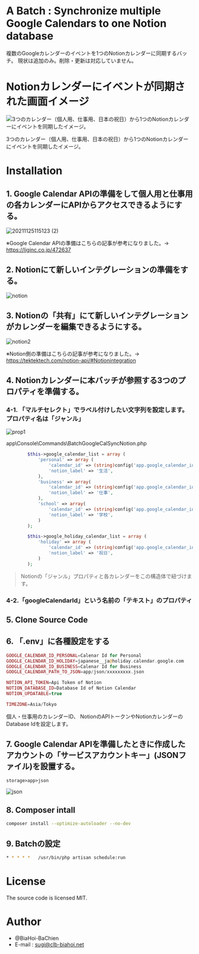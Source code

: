 # A Batch : Synchronize multiple Google Calendars to one Notion database

複数のGoogleカレンダーのイベントを1つのNotionカレンダーに同期するバッチ。
現状は追加のみ。削除・更新は対応していません。

# Notionカレンダーにイベントが同期された画面イメージ

![3つのカレンダー（個人用、仕事用、日本の祝日）から1つのNotionカレンダーにイベントを同期したイメージ。](https://user-images.githubusercontent.com/93363437/143379424-49ca91f5-3a07-484b-8007-a0ee3d1082e4.png)

3つのカレンダー（個人用、仕事用、日本の祝日）から1つのNotionカレンダーにイベントを同期したイメージ。

# Installation

## 1. Google Calendar APIの準備をして個人用と仕事用の各カレンダーにAPIからアクセスできるようにする。
![20211125115123 (2)](https://user-images.githubusercontent.com/93363437/143381645-3ab76251-bf87-4fe7-b1d1-43bcdd523df0.png)

※Google Calendar APIの準備はこちらの記事が参考になりました。→ https://liginc.co.jp/472637

## 2. Notionにて新しいインテグレーションの準備をする。
![notion](https://user-images.githubusercontent.com/93363437/143382921-beb2157c-32e0-4de2-be35-e2fbd232fbab.png)

## 3. Notionの「共有」にて新しいインテグレーションがカレンダーを編集できるようにする。
![notion2](https://user-images.githubusercontent.com/93363437/143383010-3a4ac152-6928-44c8-afd2-6faddd541275.png)

※Notion側の準備はこちらの記事が参考になりました。→ https://tektektech.com/notion-api/#Notionintegration

## 4. Notionカレンダーに本バッチが参照する3つのプロパティを準備する。
### 4-1. 「マルチセレクト」でラベル付けしたい文字列を設定します。プロパティ名は「ジャンル」
![prop1](https://user-images.githubusercontent.com/93363437/143386907-06c81349-ba05-4e6f-a899-6b45f924fb0a.png)

app\Console\Commands\BatchGoogleCalSyncNotion.php
```php
        $this->google_calendar_list = array (
            'personal' => array (
                'calendar_id' => (string)config('app.google_calendar_id_personal'),
                'notion_label' => '生活',
            ),
            'business' => array(
                'calendar_id' => (string)config('app.google_calendar_id_business'),
                'notion_label' => '仕事',
            ),
            'school' => array(
                'calendar_id' => (string)config('app.google_calendar_id_school'),
                'notion_label' => '学校',
            )
        );

        $this->google_holiday_calendar_list = array (
            'holiday' => array (
                'calendar_id' => (string)config('app.google_calendar_id_holiday'),
                'notion_label' => '祝日',
            )
        );
```
> Notionの「ジャンル」プロパティと各カレンダーをこの構造体で紐づけます。

### 4-2.「googleCalendarId」という名前の「テキスト」のプロパティ

## 5. Clone Source Code
## 6. 「.env」に各種設定をする

```php
GOOGLE_CALENDAR_ID_PERSONAL=Calenar Id for Personal
GOOGLE_CALENDAR_ID_HOLIDAY=japanese__ja@holiday.calendar.google.com
GOOGLE_CALENDAR_ID_BUSINESS=Calenar Id for Business
GOOGLE_CALENDAR_PATH_TO_JSON=app/json/xxxxxxxxx.json

NOTION_API_TOKEN=Api Token of Notion
NOTION_DATABASE_ID=Database Id of Notion Calendar
NOTION_UPDATABLE=true

TIMEZONE=Asia/Tokyo
```
個人・仕事用のカレンダーID、
NotionのAPIトークンやNotionカレンダーのDatabase Idを設定します。

## 7. Google Calendar APIを準備したときに作成したアカウントの「サービスアカウントキー」(JSONファイル)を設置する。
```
storage>app>json
```

![json](https://user-images.githubusercontent.com/93363437/143384668-e7fbd910-bd78-4e70-a18b-cf51665d9e60.png)

## 8. Composer intall
```bash
composer install --optimize-autoloader --no-dev
```
## 9. Batchの設定
```bash
* * * * *   /usr/bin/php artisan schedule:run
```

# License
The source code is licensed MIT.

# Author

* @BiaHoi-BaChien
* E-mail : sugi@clb-biahoi.net
